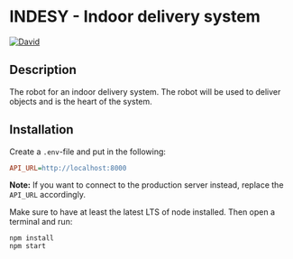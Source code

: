 # INDESY - Indoor delivery system
[![David](https://img.shields.io/david/nicklasfrahm/indesy-robot.svg?style=flat-square)](https://david-dm.org/)

## Description
The robot for an indoor delivery system. The robot will be used to deliver objects and is the heart of the system.

## Installation
Create a `.env`-file and put in the following:
```ini
API_URL=http://localhost:8000
``` 

**Note:** If you want to connect to the production server instead, replace the `API_URL` accordingly.

Make sure to have at least the latest LTS of node installed. Then open a terminal and run:
```shell
npm install
npm start
```